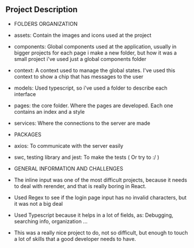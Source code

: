 ## Project Description

- FOLDERS ORGANIZATION

- assets: Contain the images and icons used at the project
- components: Global components used at the application, usually in bigger projects for each page i make a new folder, but how it was a small project i've used just a global components folder
- context: A context used to manage the global states. I've used this context to show a chip that has messages to the user
- models: Used typescript, so i've used a folder to describe each interface
- pages: the core folder. Where the pages are developed. Each one contains an index and a style
- services: Where the connections to the server are made

- PACKAGES

- axios: To communicate with the server easily
- swc, testing library and jest: To make the tests ( Or try to :/ )

- GENERAL INFORMATION AND CHALLENGES

- The inline input was one of the most difficult projects, because it needs to deal with rerender, and that is really boring in React.
- Used Regex to see if the login page input has no invalid characters, but it was not a big deal
- Used Typescript because it helps in a lot of fields, as: Debugging, searching info, organization ...
- This was a really nice project to do, not so difficult, but enough to touch a lot of skills that a good developer needs to have.
